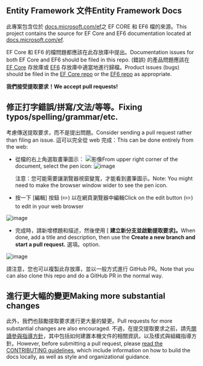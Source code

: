 ## <a name="entity-framework-docs"></a><span data-ttu-id="eb462-101">Entity Framework 文件</span><span class="sxs-lookup"><span data-stu-id="eb462-101">Entity Framework Docs</span></span>

<span data-ttu-id="eb462-102">此專案包含位於 [docs.microsoft.com/ef](https://docs.microsoft.com/ef/)之 EF CORE 和 EF6 檔的來源。</span><span class="sxs-lookup"><span data-stu-id="eb462-102">This project contains the source for EF Core and EF6 documentation located at [docs.microsoft.com/ef](https://docs.microsoft.com/ef/).</span></span> 

<span data-ttu-id="eb462-103">EF Core 和 EF6 的檔問題都應該在此存放庫中提出。</span><span class="sxs-lookup"><span data-stu-id="eb462-103">Documentation issues for both EF Core and EF6 should be filed in this repo.</span></span> <span data-ttu-id="eb462-104"> (錯誤) 的產品問題應該在 [EF Core](https://github.com/dotnet/efcore) 存放庫或 [EF6](https://github.com/dotnet/ef6) 存放庫中適當地進行歸檔。</span><span class="sxs-lookup"><span data-stu-id="eb462-104">Product issues (bugs) should be filed in the [EF Core repo](https://github.com/dotnet/efcore) or the [EF6 repo](https://github.com/dotnet/ef6) as appropriate.</span></span>

<span data-ttu-id="eb462-105">**我們接受提取要求！**</span><span class="sxs-lookup"><span data-stu-id="eb462-105">**We accept pull requests!**</span></span>

## <a name="fixing-typosspellinggrammaretc"></a><span data-ttu-id="eb462-106">修正打字錯誤/拼寫/文法/等等。</span><span class="sxs-lookup"><span data-stu-id="eb462-106">Fixing typos/spelling/grammar/etc.</span></span>

<span data-ttu-id="eb462-107">考慮傳送提取要求，而不是提出問題。</span><span class="sxs-lookup"><span data-stu-id="eb462-107">Consider sending a pull request rather than filing an issue.</span></span> <span data-ttu-id="eb462-108">這可以完全從 web 完成：</span><span class="sxs-lookup"><span data-stu-id="eb462-108">This can be done entirely from the web:</span></span>

* <span data-ttu-id="eb462-109">從檔的右上角選取畫筆圖示： ![ 影像](https://user-images.githubusercontent.com/3605364/93646907-e75ef680-f9a2-11ea-847a-c5c3839f3aa8.png)</span><span class="sxs-lookup"><span data-stu-id="eb462-109">From upper right corner of the document, select the pen icon: ![image](https://user-images.githubusercontent.com/3605364/93646907-e75ef680-f9a2-11ea-847a-c5c3839f3aa8.png)</span></span>

  <span data-ttu-id="eb462-110">注意：您可能需要讓瀏覽器視窗變寬，才能看到畫筆圖示。</span><span class="sxs-lookup"><span data-stu-id="eb462-110">Note: You might need to make the browser window wider to see the pen icon.</span></span>

* <span data-ttu-id="eb462-111">按一下 [編輯] 按鈕 (✏️) 以在網頁瀏覽器中編輯</span><span class="sxs-lookup"><span data-stu-id="eb462-111">Click on the edit button (✏️) to edit in your web browser</span></span>

![image](https://user-images.githubusercontent.com/1430078/64454321-85856480-d09f-11e9-85a6-1c93bc6611e2.png)

* <span data-ttu-id="eb462-113">完成時，請新增標題和描述，然後使用 [ **建立新分支並啟動提取要求]。**</span><span class="sxs-lookup"><span data-stu-id="eb462-113">When done, add a title and description, then use the **Create a new branch and start a pull request.**</span></span> <span data-ttu-id="eb462-114">選項。</span><span class="sxs-lookup"><span data-stu-id="eb462-114">option.</span></span>

![image](https://user-images.githubusercontent.com/1430078/64454455-dac17600-d09f-11e9-922b-0346117011f5.png)

<span data-ttu-id="eb462-116">請注意，您也可以複製此存放庫，並以一般方式進行 GitHub PR。</span><span class="sxs-lookup"><span data-stu-id="eb462-116">Note that you can also clone this repo and do a GitHub PR in the normal way.</span></span>

## <a name="making-more-substantial-changes"></a><span data-ttu-id="eb462-117">進行更大幅的變更</span><span class="sxs-lookup"><span data-stu-id="eb462-117">Making more substantial changes</span></span>

<span data-ttu-id="eb462-118">此外，我們也鼓勵提取要求進行更大量的變更。</span><span class="sxs-lookup"><span data-stu-id="eb462-118">Pull requests for more substantial changes are also encouraged.</span></span> <span data-ttu-id="eb462-119">不過，在提交提取要求之前，請先[閱讀參與指導方針](CONTRIBUTING.md)，其中包括如何建置本機文件的相關資訊，以及樣式與組織指導方針。</span><span class="sxs-lookup"><span data-stu-id="eb462-119">However, before submitting a pull request, please [read the CONTRIBUTING guidelines](CONTRIBUTING.md), which include information on how to build the docs locally, as well as style and organizational guidance.</span></span>

